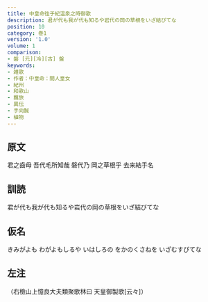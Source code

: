 ```yaml
---
title: 中皇命徃于紀温泉之時御歌
description: 君が代も我が代も知るや岩代の岡の草根をいざ結びてな
position: 10
category: 巻1
version: '1.0'
volume: 1
comparison:
- 磐 [元][冷][古] 盤
keywords:
- 雑歌
- 作者：中皇命：間人皇女
- 紀州
- 和歌山
- 羈旅
- 異伝
- 手向醎
- 植物
---
```


## 原文

君之齒母 吾代毛所知哉 磐代乃 岡之草根乎 去来結手名

## 訓読

君が代も我が代も知るや岩代の岡の草根をいざ結びてな

## 仮名

きみがよも わがよもしるや いはしろの をかのくさねを いざむすびてな

## 左注

（右檢山上憶良大夫類聚歌林曰 天皇御製歌[云々]）
